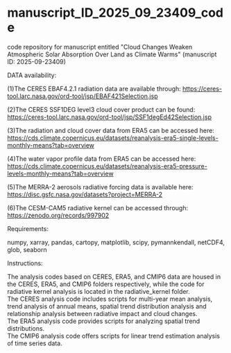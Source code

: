 # manuscript_ID_2025_09_23409_code
code repository for manuscript entitled "Cloud Changes Weaken Atmospheric Solar Absorption Over Land as Climate Warms" (manuscript ID: 2025-09-23409)

DATA availability:

(1)The CERES EBAF4.2.1 radiation data are available through: https://ceres-tool.larc.nasa.gov/ord-tool/jsp/EBAF421Selection.jsp

(2)The CERES SSF1DEG level3 cloud cover product can be found: https://ceres-tool.larc.nasa.gov/ord-tool/jsp/SSF1degEd42Selection.jsp

(3)The radiation and cloud cover data from ERA5 can be accessed here: https://cds.climate.copernicus.eu/datasets/reanalysis-era5-single-levels-monthly-means?tab=overview

(4)The water vapor profile data from ERA5 can be accessed here: https://cds.climate.copernicus.eu/datasets/reanalysis-era5-pressure-levels-monthly-means?tab=overview

(5)The MERRA-2 aerosols radiative forcing data is available here: https://disc.gsfc.nasa.gov/datasets?project=MERRA-2

(6)The CESM-CAM5 radiative kernel can be accessed through: https://zenodo.org/records/997902


Requirements:

numpy, xarray, pandas, cartopy, matplotlib, scipy, pymannkendall, netCDF4, glob, seaborn

Instructions:

The analysis codes based on CERES, ERA5, and CMIP6 data are housed in the CERES, ERA5, and CMIP6 folders respectively, while the code for radiative kernel analysis is located in the radiative_kernel folder.  
The CERES analysis code includes scripts for multi-year mean analysis, trend analysis of annual means, spatial trend distribution analysis and relationship analysis between radiative impact and cloud changes.  
The ERA5 analysis code provides scripts for analyzing spatial trend distributions.  
The CMIP6 analysis code offers scripts for linear trend estimation analysis of time series data.
